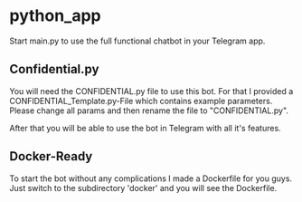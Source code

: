 # python_app

Start main.py to use the full functional chatbot in your Telegram app. 

## Confidential.py
You will need the CONFIDENTIAL.py file to use this bot. For that I provided a CONFIDENTIAL_Template.py-File
which contains example parameters. Please change all params and then rename the file to "CONFIDENTIAL.py". 

After that you will be able to use the bot in Telegram with all it's features. 

## Docker-Ready
To start the bot without any complications I made a Dockerfile for you guys. Just switch to the subdirectory 'docker' and you will see the Dockerfile. 
